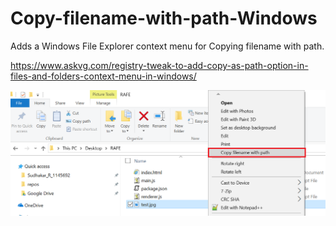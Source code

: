 # Copy-filename-with-path-Windows
Adds a  Windows File Explorer context menu for Copying filename with path.

https://www.askvg.com/registry-tweak-to-add-copy-as-path-option-in-files-and-folders-context-menu-in-windows/

![Screenshot](screenshot.png)
